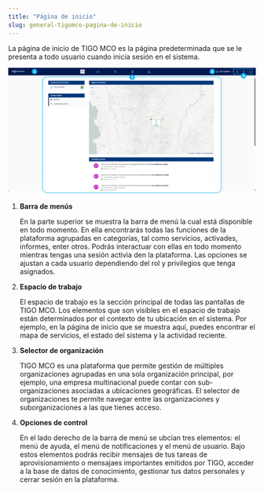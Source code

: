 ```yaml
---
title: "Página de inicio"
slug: general-tigomco-pagina-de-inicio
---
```


La página de inicio de TIGO MCO es la página predeterminada que se le presenta a todo usuario cuando inicia sesión en el sistema.

![Captura de pantalla de la página de inicio de TIGO MCO, con puntos numerados que resaltan las funciones de interés](/assets/general-cmc-ui-home-es.png)

1. **Barra de menús**

    En la parte superior se muestra la barra de menú la cual está disponible en todo momento. En ella encontrarás todas las funciones de la plataforma agrupadas en categorías, tal como servicios, activades, informes, enter otros. Podrás interactuar con ellas en todo momento mientras tengas una sesión activia den la plataforma. Las opciones se ajustan a cada usuario dependiendo del rol y privilegios que tenga asignados.

2. **Espacio de trabajo**

    El espacio de trabajo es la sección principal de todas las pantallas de TIGO MCO. Los elementos que son visibles en el espacio de trabajo están determinados por el contexto de tu ubicación en el sistema. Por ejemplo, en la página de inicio que se muestra aquí, puedes encontrar el mapa de servicios, el estado del sistema y la actividad reciente.

3. **Selector de organización**

    TIGO MCO es una plataforma que permite gestión de múltiples organizaciones agrupadas en una sola organización principal, por ejemplo, una empresa multinacional puede contar con sub-organizaciones asociadas a ubicaciones geográficas. El selector de organizaciones te permite navegar entre las organizaciones y suborganizaciones a las que tienes acceso.

4. **Opciones de control**

    En el lado derecho de la barra de menú se ubcian tres elementos: el menú de ayuda, el menú de notificaciones y el menú de usuario. Bajo estos elementos podrás recibir mensajes de tus tareas de aprovisionamiento o mensajaes importantes emitidos por TIGO, acceder a la base de datos de conocimiento, gestionar tus datos personales y cerrar sesión en la plataforma.
